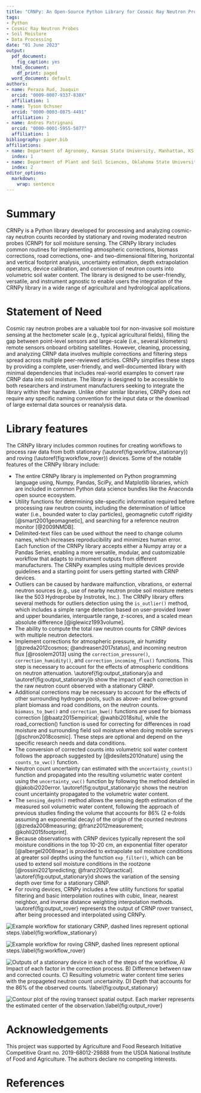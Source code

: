 ```yaml
---
title: "CRNPy: An Open-Source Python Library for Cosmic Ray Neutron Probe Data Processing"
tags:
- Python
- Cosmic Ray Neutron Probes
- Soil Moisture
- Data Processing
date: "01 June 2023"
output:
  pdf_document:
    fig_caption: yes
  html_document:
    df_print: paged
  word_document: default
authors:
- name: Peraza Rud, Joaquin
  orcid: "0009-0007-9337-830X"
  affiliation: 1
- name: Tyson Ochsner
  orcid: "0000-0003-0875-4491"
  affiliation: 2
- name: Andres Patrignani
  orcid: "0000-0001-5955-5877"
  affiliation: 1
bibliography: paper.bib
affiliations:
- name: Department of Agronomy, Kansas State University, Manhattan, KS, USA.
  index: 1
- name: Department of Plant and Soil Sciences, Oklahoma State University, Stillwater, OK, USA.
  index: 2
editor_options:
  markdown:
    wrap: sentence
---
```


# Summary

CRNPy is a Python library developed for processing and analyzing cosmic-ray neutron counts recorded by stationary and roving moderated neutron probes (CRNP) for soil moisture sensing. The CRNPy library includes common routines for implementing atmospheric corrections, biomass corrections, road corrections, one- and two-dimensional filtering, horizontal and vertical footprint analysis, uncertainty estimation, depth extrapolation operators, device calibration, and conversion of neutron counts into volumetric soil water content. The library is designed to be user-friendly, versatile, and instrument agnostic to enable users the integration of the CRNPy library in a wide range of agricultural and hydrological applications.

# Statement of Need

Cosmic ray neutron probes are a valuable tool for non-invasive soil moisture sensing at the hectometer scale (e.g., typical agricultural fields), filling the gap between point-level sensors and large-scale (i.e., several kilometers) remote sensors onboard orbiting satellites. However, cleaning, processing, and analyzing CRNP data involves multiple corrections and filtering steps spread across multiple peer-reviewed articles. CRNPy simplifies these steps by providing a complete, user-friendly, and well-documented library with minimal dependencies that includes real-world examples to convert raw CRNP data into soil moisture. The library is designed to be accessible to both researchers and instrument manufacturers seeking to integrate the library within their hardware. Unlike other similar libraries, CRNPy does not require any specific naming convention for the input data or the download of large external data sources or reanalysis data.

# Library features

The CRNPy library includes common routines for creating workflows to process raw data from both stationary (\autoref{fig:workflow_stationary}) and roving (\autoref{fig:workflow_rover}) devices. Some of the notable features of the CRNPy library include:

- The entire CRNPy library is implemented on Python programming language using, Numpy, Pandas, SciPy, and Matplotlib libraries, which are included in common Python data science bundles like the Anaconda open source ecosystem.
- Utility functions for determining site-specific information required before processing raw neutron counts, including the determination of lattice water (i.e., bounded water to clay particles), geomagnetic cutoff rigidity [@smart2001geomagnetic], and searching for a reference neutron monitor [@2009NMDB].
- Delimited-text files can be used without the need to change column names, which increases reproducibility and minimizes human error. Each function of the CRNPy library accepts either a Numpy array or a Pandas Series, enabling a more versatile, modular, and customizable workflow that adapts to instrument outputs from different manufacturers. The CRNPy examples using multiple devices provide guidelines and a starting point for users getting started with CRNP devices.
- Outliers can be caused by hardware malfunction, vibrations, or external neutron sources (e.g., use of nearby neutron probe soil moisture meters like the 503 Hydroprobe by Instrotek, Inc.). The CRNPy library offers several methods for outliers detection using the `is_outlier()` method, which includes a simple range detection based on user-provided lower and upper boundaries, interquartile range, z-scores, and a scaled mean absolute difference [@iglewicz1993volume].
- The ability to compute the total raw neutron counts for CRNP devices with multiple neutron detectors.
- Implement corrections for atmospheric pressure, air humidity [@zreda2012cosmos; @andreasen2017status], and incoming neutron flux [@rosolem2013] using the `correction_pressure()`, `correction_humidity()`, and `correction_incoming_flux()` functions. This step is necessary to account for the effects of atmospheric conditions on neutron attenuation. \autoref{fig:output_stationary}a and \autoref{fig:output_stationary}b show the impact of each correction in the raw neutron count observed with a stationary CRNP.
- Additional corrections may be necessary to account for the effects of other surrounding hydrogen pools, such as above- and below-ground plant biomass and road conditions, on the neutron counts. `biomass_to_bwe()` and `correction_bwe()` functions are used for biomass correction [@baatz2015empirical; @wahbi2018situ], while the road_correction() function is used for correcting for differences in road moisture and surrounding field soil moisture when doing mobile surveys [@schron2018cosmic]. These steps are optional and depend on the specific research needs and data conditions.
- The conversion of corrected counts into volumetric soil water content follows the approach suggested by [@desilets2010nature] using the `counts_to_vwc()` function.
- Neutron count uncertainty can estimated with the `uncertainty_counts()` function and propagated into the resulting volumetric water content using the `uncertainty_vwc()` function by following the method detailed in @jakobi2020error. \autoref{fig:output_stationary}c shows the neutron count uncertainty propagated to the volumetric water content.
- The `sensing_depth()` method allows the sensing depth estimation of the measured soil volumetric water content, following the approach of previous studies finding the volume that accounts for 86% (2 e-folds assuming an exponential decay) of the origin of the counted neutrons [@zreda2008measuring; @franz2012measurement; @kohli2015footprint].
- Because observations with CRNP devices typically represent the soil moisture conditions in the top 10-20 cm, an exponential filter operator [@albergel2008near] is provided to extrapolate soil moisture conditions at greater soil depths using the function `exp_filter()`, which can be used to extend soil moisture conditions in the rootzone [@rossini2021predicting; @franz2020practical]. \autoref{fig:output_stationary}d shows the variation of the sensing depth over time for a stationary CRNP.
- For roving devices, CRNPy includes a few utility functions for spatial filtering and basic interpolation routines with cubic, linear, nearest neighbor, and inverse distance weighting interpolation methods. \autoref{fig:output_rover} represents the output of CRNP rover transect, after being processed and interpolated using CRNPy.

![Example workflow for stationary CRNP, dashed lines represent optional steps.\label{fig:workflow_stationary}](figures/workflow_rdt.png)

![Example workflow for roving CRNP, dashed lines represent optional steps.\label{fig:workflow_rover}](figures/workflow_hydroinnova.png)

![Outputs of a stationary device in each of the steps of the workflow, A) Impact of each factor in the correction process. B) Difference between raw and corrected counts. C) Resulting volumetric water content time series with the propageted neutron count uncertainity. D) Depth that accounts for the 86% of the observed counts.  \label{fig:output_stationary}](figures/timeseries.png)

![Contour plot of the roving transect spatial output. Each marker represents the estimated center of the observation.\label{fig:output_rover}](figures/rover.png)

# Acknowledgements

This project was supported by Agriculture and Food Research Initiative Competitive Grant no. 2019-68012-29888 from the USDA National Institute of Food and Agriculture. The authors declare no competing interests.

# References

